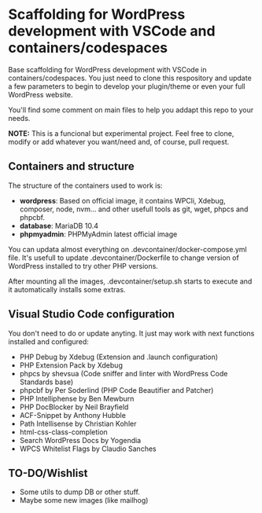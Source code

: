 # Scaffolding for WordPress development with VSCode and containers/codespaces

Base scaffolding for WordPress development with VSCode in containers/codespaces. You just need to clone this respository and update a few parameters to begin to develop your plugin/theme or even your full WordPress website.

You'll find some comment on main files to help you addapt this repo to your needs.

**NOTE:** This is a funcional but experimental project. Feel free to clone, modify or add whatever you want/need and, of course, pull request.

## Containers and structure

The structure of the containers used to work is:

 - **wordpress**: Based on official image, it contains WPCli, Xdebug, composer, node, nvm... and other usefull tools as git, wget, phpcs and phpcbf.
 - **database**: MariaDB 10.4
 - **phpmyadmin**: PHPMyAdmin latest official image

You can updata almost everything on .devcontainer/docker-compose.yml file. It's usefull to update .devcontainer/Dockerfile to change version of WordPress installed to try other PHP versions.

After mounting all the images, .devcontainer/setup.sh starts to execute and it automatically installs some extras.

## Visual Studio Code configuration

You don't need to do or update anyting. It just may work with next functions installed and configured:

 - PHP Debug by Xdebug (Extension and .launch configuration)
 - PHP Extension Pack by Xdebug
 - phpcs by shevsua (Code sniffer and linter with WordPress Code Standards base)
 - phpcbf by Per Soderlind (PHP Code Beautifier and Patcher)
 - PHP Intelliphense by Ben Mewburn
 - PHP DocBlocker by Neil Brayfield
 - ACF-Snippet by Anthony Hubble
 - Path Intellisense by Christian Kohler
 - html-css-class-completion
 - Search WordPress Docs by Yogendia
 - WPCS Whitelist Flags by Claudio Sanches

## TO-DO/Wishlist

 - Some utils to dump DB or other stuff.
 - Maybe some new images (like mailhog)